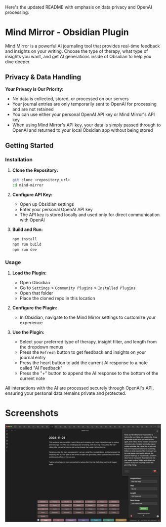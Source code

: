 Here's the updated README with emphasis on data privacy and OpenAI processing:

# Mind Mirror - Obsidian Plugin

Mind Mirror is a powerful AI journaling tool that provides real-time feedback and insights on your writing. Choose the type of therapy, what type of insights you want, and get AI generations inside of Obsidian to help you dive deeper.

## Privacy & Data Handling

**Your Privacy is Our Priority:**
- No data is collected, stored, or processed on our servers
- Your journal entries are only temporarily sent to OpenAI for processing and are not retained
- You can use either your personal OpenAI API key or Mind Mirror's API key
- When using Mind Mirror's API key, your data is simply passed through to OpenAI and returned to your local Obsidian app without being stored

## Getting Started

### Installation

1. **Clone the Repository:**
   ```bash
   git clone <repository_url>
   cd mind-mirror
   ```

2. **Configure API Key:**
   - Open up Obsidian settings
   - Enter your personal OpenAI API key
   - The API key is stored locally and used only for direct communication with OpenAI

3. **Build and Run:**
   ```bash
   npm install
   npm run build
   npm run dev
   ```

### Usage

1. **Load the Plugin:**
   - Open Obsidian
   - Go to `Settings` > `Community Plugins` > `Installed Plugins`
   - Open that folder
   - Place the cloned repo in this location

2. **Configure the Plugin:**
   - In Obsidian, navigate to the Mind Mirror settings to customize your experience

3. **Use the Plugin:**
   - Select your preferred type of therapy, insight filter, and length from the dropdown menus
   - Press the `Refresh` button to get feedback and insights on your journal entry
   - Press the heart button to add the current AI response to a note called "AI Feedback"
   - Press the "+" button to append the AI response to the bottom of the current note

All interactions with the AI are processed securely through OpenAI's API, ensuring your personal data remains private and protected.

# Screenshots

![Screenshot 1](./src/assets/screenshot.png)